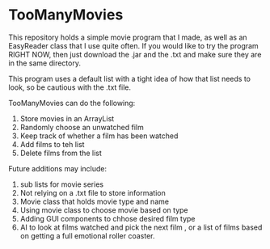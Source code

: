 # TooManyMovies
This repository holds a simple movie program that I made, as
well as an EasyReader class that I use quite often. If you 
would like to try the program RIGHT NOW, then just download
the .jar and the .txt and make sure they are in the same directory.

This program uses a default list with a tight idea of how
that list needs to look, so be cautious with the .txt file.

TooManyMovies can do the following:
1. Store movies in an ArrayList
2. Randomly choose an unwatched film
3. Keep track of whether a film has been watched
4. Add films to teh list
5. Delete films from the list

Future additions may include:
1. sub lists for movie series
2. Not relying on a .txt file to store information
3. Movie class that holds movie type and name
4. Using movie class to choose movie based on type
5. Adding GUI components to chhose desired film type
6. AI to look at films watched and pick the next film
   , or a list of films based on getting a full emotional
   roller coaster.
